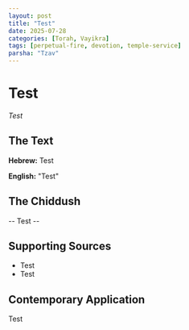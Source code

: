 ```yaml
---
layout: post
title: "Test"
date: 2025-07-28
categories: [Torah, Vayikra]
tags: [perpetual-fire, devotion, temple-service]
parsha: "Tzav"
---
```


# Test
*Test*

## The Text
**Hebrew:** Test

**English:** "Test"

## The Chiddush
-- Test --

## Supporting Sources
- Test
- Test

## Contemporary Application
Test
